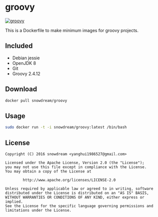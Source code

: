 # groovy
[![groovy](http://dockeri.co/image/snowdream/groovy)](https://hub.docker.com/r/snowdream/groovy/)

This is a Dockerfile to make minimum images for groovy projects.

## Included
* Debian jessie
* OpenJDK 8
* Git
* Groovy 2.4.12


## Download
```bash
docker pull snowdream/groovy
```

## Usage
```bash
sudo docker run -t -i snowdream/groovy:latest /bin/bash
```

## License
```
Copyright (C) 2016 snowdream <yanghui1986527@gmail.com>

Licensed under the Apache License, Version 2.0 (the "License");
you may not use this file except in compliance with the License.
You may obtain a copy of the License at

        http://www.apache.org/licenses/LICENSE-2.0

Unless required by applicable law or agreed to in writing, software
distributed under the License is distributed on an "AS IS" BASIS,
WITHOUT WARRANTIES OR CONDITIONS OF ANY KIND, either express or implied.
See the License for the specific language governing permissions and
limitations under the License.
```
